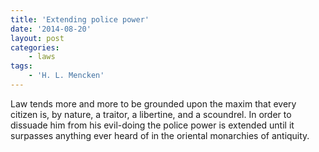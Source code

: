 ```yaml
---
title: 'Extending police power'
date: '2014-08-20'
layout: post
categories:
    - laws
tags:
    - 'H. L. Mencken'
---
```


Law tends more and more to be grounded upon the maxim that every citizen is, by nature, a traitor, a libertine, and a scoundrel. In order to dissuade him from his evil-doing the police power is extended until it surpasses anything ever heard of in the oriental monarchies of antiquity.